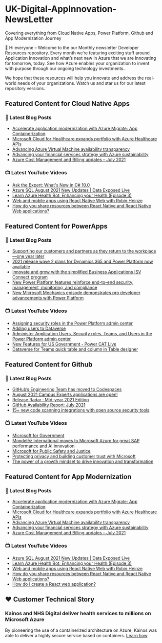 # UK-Digital-AppInnovation-NewsLetter

Covering everything from Cloud Native Apps, Power Platform, Github and App Modernization Journey

👋 Hi everyone – Welcome to the our Monthly newsletter Developer Resources repository. Every month we’re featuring exciting stuff around Application Innovation and what’s next new in Azure that we are Innovating for tomorrow, today. See how Azure enables your organization to invent with purpose through our ongoing technology investments..


We hope that these resources will help you innovate and address the real-world needs of your organizations. Watch us and star us for our latest repository versions.

## Featured Content for Cloud Native Apps


### 📝 Latest Blog Posts

    
<!-- BLOGCNA:START -->
- [Accelerate application modernization with Azure Migrate: App Containerization](https://azure.microsoft.com/blog/accelerate-application-modernization-with-azure-migrate-app-containerization/)
- [Microsoft Cloud for Healthcare expands portfolio with Azure Healthcare APIs](https://azure.microsoft.com/blog/microsoft-cloud-for-healthcare-expands-portfolio-with-azure-healthcare-apis/)
- [Advancing Azure Virtual Machine availability transparency](https://azure.microsoft.com/blog/advancing-azure-virtual-machine-availability-transparency/)
- [Advancing your financial services strategy with Azure sustainability](https://azure.microsoft.com/blog/advancing-your-financial-services-strategy-with-azure-sustainability/)
- [Azure Cost Management and Billing updates – July 2021](https://azure.microsoft.com/blog/azure-cost-management-and-billing-updates-july-2021/)
<!-- BLOGCNA:END -->

### 📺 Latest YouTube Videos

 
<!-- YOUTUBECNA:START -->
- [Ask the Expert: What's New in C# 10.0](https://www.youtube.com/watch?v=JOdGFLNDbBs)
- [Azure SQL August 2021 New Updates | Data Exposed Live](https://www.youtube.com/watch?v=p2aXvmknZek)
- [Learn Azure Health Bot: Enhancing your Health (Episode 3)](https://www.youtube.com/watch?v=iug7QlPrY9k)
- [Web and mobile apps using React Native Web with Robin Heinze](https://www.youtube.com/watch?v=2wOvhDtqsW8)
- [How do you share resources between React Native and React Native Web applications?](https://www.youtube.com/watch?v=TKvL2dasRrE)
<!-- YOUTUBECNA:END -->

##  Featured Content for PowerApps
### 📝 Latest Blog Posts
<!-- BLOGPOWER:START -->
- [Supporting our customers and partners as they return to the workplace—one year later](https://cloudblogs.microsoft.com/powerplatform/2021/07/15/supporting-our-customers-and-partners-as-they-return-to-the-workplace-one-year-later/)
- [2021 release wave 2 plans for Dynamics 365 and Power Platform now available](https://cloudblogs.microsoft.com/dynamics365/bdm/2021/07/15/2021-release-wave-2-plans-for-dynamics-365-and-power-platform-now-available/)
- [Innovate and grow with the simplified Business Applications ISV Connect program](https://cloudblogs.microsoft.com/dynamics365/bdm/2021/07/14/innovate-and-grow-with-the-simplified-business-applications-isv-connect-program/)
- [New Power Platform features reinforce end-to-end security, management, monitoring, and compliance](https://cloudblogs.microsoft.com/powerplatform/2021/06/29/new-power-platform-features-reinforce-end-to-end-security-management-monitoring-and-compliance/)
- [New Microsoft Mechanics episode demonstrates pro developer advancements with Power Platform](https://cloudblogs.microsoft.com/powerplatform/2021/06/03/new-microsoft-mechanics-episode-demonstrates-pro-developer-advancements-with-power-platform/)
<!-- BLOGPOWER:END -->
 ### 📺 Latest YouTube Videos
    
<!-- YOUTUBEPOWER:START -->
- [Assigning security roles in the Power Platform admin center](https://www.youtube.com/watch?v=MJhIwVSpQNM)
- [Adding users to Dataverse](https://www.youtube.com/watch?v=TvPT5tn2GHo)
- [Administer Application Users, Security roles, Teams, and Users in the Power Platform admin center](https://www.youtube.com/watch?v=1Iet2si8Ehw)
- [New Features for US Government - Power CAT Live](https://www.youtube.com/watch?v=8NgfIAWSnCY)
- [Dataverse for Teams quick table and column in Table designer](https://www.youtube.com/watch?v=ekEhx-q6pPg)
<!-- YOUTUBEPOWER:END -->

##  Featured Content for Github
### 📝 Latest Blog Posts
<!-- BLOGGITHUB:START -->
- [GitHub’s Engineering Team has moved to Codespaces](https://github.blog/2021-08-11-githubs-engineering-team-moved-codespaces/)
- [August 2021 Campus Experts applications are open!](https://github.blog/2021-08-09-august-2021-campus-experts-applications-are-open/)
- [Release Radar · Mid-year 2021 Edition](https://github.blog/2021-08-05-release-radar-jun-jul-2021/)
- [GitHub Availability Report: July 2021](https://github.blog/2021-08-04-github-availability-report-july-2021/)
- [15+ new code scanning integrations with open source security tools](https://github.blog/2021-07-28-new-code-scanning-integrations-open-source-security-tools/)
<!-- BLOGGITHUB:END -->
### 📺 Latest YouTube Videos
<!-- YOUTUBEGITHUB:START -->
- [Microsoft for Government](https://www.youtube.com/watch?v=mXUaIaE81Ds)
- [Mondelēz International moves to Microsoft Azure for great SAP performance and AI innovation](https://www.youtube.com/watch?v=0L0YVPNu-oQ)
- [Microsoft for Public Safety and Justice](https://www.youtube.com/watch?v=Ei0kSYSVGPg)
- [Protecting privacy and building customer trust with Microsoft](https://www.youtube.com/watch?v=TseZi010d_c)
- [The power of a growth mindset to drive innovation and transformation](https://www.youtube.com/watch?v=xUjzL7qddRI)
<!-- YOUTUBEGITHUB:END -->
##  Featured Content for App Modernization
### 📝 Latest Blog Posts
<!-- BLOGAPPMOD:START -->
- [Accelerate application modernization with Azure Migrate: App Containerization](https://azure.microsoft.com/blog/accelerate-application-modernization-with-azure-migrate-app-containerization/)
- [Microsoft Cloud for Healthcare expands portfolio with Azure Healthcare APIs](https://azure.microsoft.com/blog/microsoft-cloud-for-healthcare-expands-portfolio-with-azure-healthcare-apis/)
- [Advancing Azure Virtual Machine availability transparency](https://azure.microsoft.com/blog/advancing-azure-virtual-machine-availability-transparency/)
- [Advancing your financial services strategy with Azure sustainability](https://azure.microsoft.com/blog/advancing-your-financial-services-strategy-with-azure-sustainability/)
- [Azure Cost Management and Billing updates – July 2021](https://azure.microsoft.com/blog/azure-cost-management-and-billing-updates-july-2021/)
<!-- BLOGAPPMOD:END -->
### 📺 Latest YouTube Videos
<!-- YOUTUBEAPPMOD:START -->
- [Azure SQL August 2021 New Updates | Data Exposed Live](https://www.youtube.com/watch?v=p2aXvmknZek)
- [Learn Azure Health Bot: Enhancing your Health (Episode 3)](https://www.youtube.com/watch?v=iug7QlPrY9k)
- [Web and mobile apps using React Native Web with Robin Heinze](https://www.youtube.com/watch?v=2wOvhDtqsW8)
- [How do you share resources between React Native and React Native Web applications?](https://www.youtube.com/watch?v=TKvL2dasRrE)
- [How do I create a React web application?](https://www.youtube.com/watch?v=nbCUw2Wfzcw)
<!-- YOUTUBEAPPMOD:END -->


## ♥️ Customer Technical Story 

### Kainos and NHS Digital deliver health services to millions on Microsoft Azure

By pioneering the use of a containerized architecture on Azure, Kainos was able to deliver a highly secure service based on containers. [Learn how](https://customers.microsoft.com/en-us/story/1368348549535774520-kainos-and-nhs-digital-deliver-health-services-to-millions-on-microsoft-azure)

